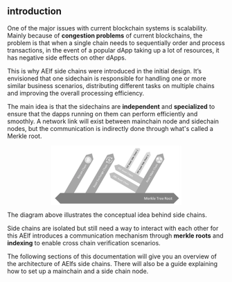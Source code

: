 ## introduction

One of the major issues with current blockchain systems is scalability. Mainly because of **congestion problems** of current blockchains, the problem is that when a single chain needs to sequentially order and process transactions, in the event of a popular dApp taking up a lot of resources, it has negative side effects on other dApps.

This is why AElf side chains were introduced in the initial design. It’s envisioned that one sidechain is responsible for handling one or more similar business scenarios, distributing different tasks on multiple chains and improving the overall processing efficiency.

The main idea is that the sidechains are **independent** and **specialized** to ensure that the dapps running on them can perform efficiently and smoothly. A network link will exist between mainchain node and sidechain nodes, but the communication is indirectly done through what's called a Merkle root.

<p align="center">
    <img src="introduction-topology.png" width="300" align="center" />
</p>

The diagram above illustrates the conceptual idea behind side chains.

Side chains are isolated but still need a way to interact with each other for this AElf introduces a communication mechanism through **merkle roots** and **indexing** to enable cross chain verification scenarios.

The following sections of this documentation will give you an overview of the architecture of AElfs side chains. There will also be a guide explaining how to set up a mainchain and a side chain node.


